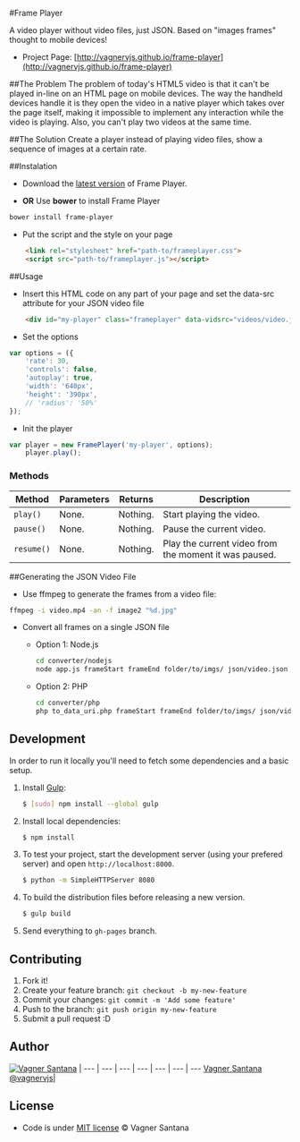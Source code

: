 #Frame Player

A video player without video files, just JSON. Based on "images frames" thought to mobile devices!

- Project Page: [http://vagnervjs.github.io/frame-player](http://vagnervjs.github.io/frame-player)

##The Problem
The problem of today's HTML5 video is that it can't be played in-line on an HTML page on mobile devices. The way the handheld devices handle it is they open the video in a native player which takes over the page itself, making it impossible to implement any interaction while the video is playing. Also, you can't play two videos at the same time.

##The Solution
Create a player instead of playing video files, show a sequence of images at a certain rate.

##Instalation

- Download the [latest version](https://github.com/vagnervjs/frame-player/releases/) of Frame Player.

- **OR** Use **bower** to install Frame Player

```bash
bower install frame-player
```

- Put the script and the style on your page

```html
    <link rel="stylesheet" href="path-to/frameplayer.css">
    <script src="path-to/frameplayer.js"></script>
```

##Usage

- Insert this HTML code on any part of your page and set the data-src attribute for your JSON video file

```html
    <div id="my-player" class="frameplayer" data-vidsrc="videos/video.json"></div>
```

- Set the options

```javascript
var options = ({
    'rate': 30,
    'controls': false,
    'autoplay': true,
    'width': '640px',
    'height': '390px',
    // 'radius': '50%'
});
```

- Init the player

```javascript
var player = new FramePlayer('my-player', options);
	player.play();
```

### Methods

Method     | Parameters     | Returns            | Description
---        | ---            | ---                | ---
`play()`  | None.          | Nothing.           | Start playing the video.
`pause()` | None.          | Nothing.           | Pause the current video.
`resume()`  | None.          | Nothing.           | Play the current video from the moment it was paused.


##Generating the JSON Video File

- Use ffmpeg to generate the frames from a video file:

```bash
ffmpeg -i video.mp4 -an -f image2 "%d.jpg"
```

- Convert all frames on a single JSON file

	- Option 1: Node.js

		```bash
		cd converter/nodejs
		node app.js frameStart frameEnd folder/to/imgs/ json/video.json
		```

	- Option 2: PHP

		```bash
		cd converter/php
		php to_data_uri.php frameStart frameEnd folder/to/imgs/ json/video.json
		```

## Development

In order to run it locally you'll need to fetch some dependencies and a basic setup.

1. Install [Gulp](http://gulpjs.com/):

    ```sh
    $ [sudo] npm install --global gulp
    ```

2. Install local dependencies:

    ```sh
    $ npm install
    ```

3. To test your project, start the development server (using your prefered server) and open `http://localhost:8000`.

    ```sh
    $ python -m SimpleHTTPServer 8080
    ```

4. To build the distribution files before releasing a new version.

    ```sh
    $ gulp build
    ```

5. Send everything to `gh-pages` branch.


## Contributing

1. Fork it!
2. Create your feature branch: `git checkout -b my-new-feature`
3. Commit your changes: `git commit -m 'Add some feature'`
4. Push to the branch: `git push origin my-new-feature`
5. Submit a pull request :D

## Author

[![Vagner Santana](http://gravatar.com/avatar/d050e3a593aa5c49738028ade14606ed?s=70)](http://vagnersantana.com) |
--- | --- | --- | --- | --- | --- | ---
[Vagner Santana](http://vagnersantana.com)<br>[@vagnervjs](http://twitter.com/vagnervjs)|

<!--###Contributors-->


## License

- Code is under [MIT license](http://vagnersantana.mit-license.org)  © Vagner Santana
